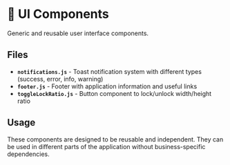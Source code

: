 # 📱 UI Components

Generic and reusable user interface components.

## Files

- **`notifications.js`** - Toast notification system with different types (success, error, info, warning)
- **`footer.js`** - Footer with application information and useful links
- **`toggleLockRatio.js`** - Button component to lock/unlock width/height ratio

## Usage

These components are designed to be reusable and independent. They can be used in different parts of the application without business-specific dependencies. 